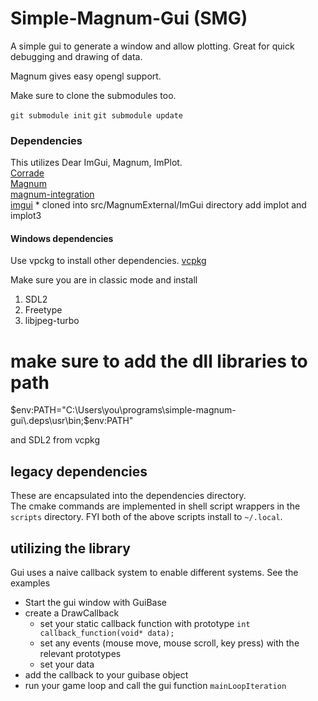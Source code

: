 # Simple-Magnum-Gui (SMG)

A simple gui to generate a window and allow plotting.
Great for quick debugging and drawing of data. 

Magnum gives easy opengl support.

Make sure to clone the submodules too.

`git submodule init`
`git submodule update`

### Dependencies

This utilizes Dear ImGui, Magnum, ImPlot.  
[Corrade](github.com/mosra/corrade)  
[Magnum](github.com/mosra/magnum)  
[magnum-integration](https://github.com/mosra/magnum-integration)  
[imgui](https://github.com/ocornut/imgui)  * cloned into src/MagnumExternal/ImGui directory
add implot and implot3

#### Windows dependencies
Use vpckg to install other dependencies.
[vcpkg](https://github.com/microsoft/vcpkg)

Make sure you are in classic mode and install 

1. SDL2
2. Freetype
3. libjpeg-turbo


# make sure to add the dll libraries to path 
$env:PATH="C:\Users\you\programs\simple-magnum-gui\.deps\usr\bin;$env:PATH"

and SDL2 from vcpkg

## legacy dependencies
These are encapsulated into the dependencies directory.  
The cmake commands are implemented in shell script wrappers in the
`scripts` directory. 
FYI both of the above scripts install to `~/.local`. 

 ## utilizing the library
Gui uses a naive callback system to enable different systems.
See the examples
 * Start the gui window with GuiBase
 * create a DrawCallback
    * set your static callback function with prototype 
        ` int callback_function(void* data); `
    * set any events (mouse move, mouse scroll, key press) with the relevant prototypes
    * set your data
* add the callback to your guibase object
* run your game loop and call the gui function `mainLoopIteration`






